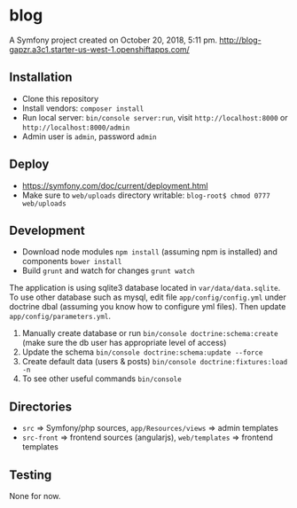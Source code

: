 blog
====

A Symfony project created on October 20, 2018, 5:11 pm.
http://blog-gapzr.a3c1.starter-us-west-1.openshiftapps.com/

Installation
------------
* Clone this repository
* Install vendors: `composer install`
* Run local server: `bin/console server:run`, visit `http://localhost:8000` or 
`http://localhost:8000/admin`
* Admin user is `admin`, password `admin`

Deploy
------
* https://symfony.com/doc/current/deployment.html
* Make sure to `web/uploads` directory writable: `blog-root$ chmod 0777 web/uploads`

Development
-----------
* Download node modules `npm install` (assuming npm is installed) and components `bower install`
* Build `grunt` and watch for changes `grunt watch`

The application is using sqlite3 database located in `var/data/data.sqlite`. To
use other database such as mysql, edit file `app/config/config.yml` under doctrine
dbal (assuming you know how to configure yml files). Then update `app/config/parameters.yml`.

1. Manually create database or run `bin/console doctrine:schema:create` (make sure
the db user has appropriate level of access)
2. Update the schema `bin/console doctrine:schema:update --force`
3. Create default data (users & posts) `bin/console doctrine:fixtures:load -n`
4. To see other useful commands `bin/console`

Directories
-----------
* `src` => Symfony/php sources, `app/Resources/views` => admin templates
* `src-front` => frontend sources (angularjs), `web/templates` => frontend templates

Testing
-------
None for now.
